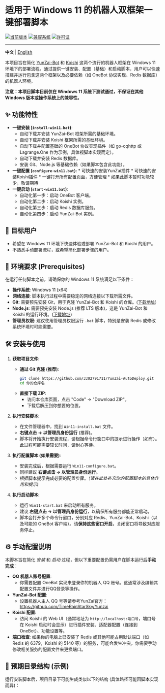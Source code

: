 # 适用于 Windows 11 的机器人双框架一键部署脚本

[![当前版本](https://img.shields.io/badge/version-v1.0-blue)](https://github.com/你的用户名/你的仓库名/releases/tag/v1.0) <!-- 请将链接替换为你的实际仓库发布链接 -->
[![兼容系统](https://img.shields.io/badge/System-Windows%2011-informational)](https://www.microsoft.com/windows/windows-11)
[![许可证](https://img.shields.io/badge/License-MIT-green)](LICENSE) <!-- 如果你使用 MIT 协议，保留这个，否则请修改 -->

---

**中文** | [English](./README.en.md) <!-- 如果你打算提供英文版，可以保留这个链接 -->

本项目旨在简化 [YunZai-Bot](https://github.com/Le-niao/Yunzai-Bot) 和 [Koishi](https://koishi.chat/) 这两个流行的机器人框架在 Windows 11 环境下的部署流程。通过提供一键安装、配置（基础）和启动脚本，用户可以快速搭建并运行包含这两个框架以及必要依赖（如 OneBot 协议实现、Redis 数据库）的机器人环境。

**注意：本项目脚本目前仅在 Windows 11 系统下测试通过，不保证在其他 Windows 版本或操作系统上的兼容性。**

## ✨ 功能特性

*   **一键安装 (`install-win11.bat`)**:
    *   自动下载并安装 YunZai-Bot 框架所需的基础环境。
    *   自动下载并安装 Koishi 框架所需的基础环境。
    *   自动下载并配置基础的 OneBot 协议实现插件（如 go-cqhttp 或 Lagrange.One 作为示例，具体视脚本实现而定）。
    *   自动下载并安装 Redis 数据库。
    *   安装 Git、Node.js 等基础依赖（如果脚本包含此功能）。
*   **一键配置 (`configure-win11.bat`)**:
        *   可快速的安装YunZai插件
        *   可快速的安装Koishi插件
        *   一键打开所有配置页面，方便管理
        *   如果此脚本暂时功能较少，敬请期待
*   **一键启动 (`start-win11.bat`)**:
    *   自动化第一步：启动 OneBot 客户端。
    *   自动化第二步：启动 Koishi 实例。
    *   自动化第三步：启动 Redis 数据库服务。
    *   自动化第四步：启动 YunZai-Bot 实例。 

## 🎯 目标用户

*   希望在 Windows 11 环境下快速体验或部署 YunZai-Bot 和 Koishi 的用户。
*   不熟悉手动部署流程，或希望简化部署步骤的用户。

## 🚀 环境要求 (Prerequisites)

在运行任何脚本之前，请确保你的 Windows 11 系统满足以下条件：

*   **操作系统**: Windows 11 (x64)
*   **网络连接**: 脚本执行过程中需要稳定的网络连接以下载所需文件。
*   **Git**: 需要预先安装 Git，用于克隆 YunZai-Bot 和 Koishi 的仓库。([下载地址](https://git-scm.com/download/win))
*   **Node.js**: 需要预先安装 Node.js (推荐 LTS 版本)，这是 YunZai-Bot 和 Koishi 的运行环境。([下载地址](https://nodejs.org/))
*   **管理员权限**: 建议使用管理员权限运行 `.bat` 脚本，特别是安装 Redis 或修改系统环境时可能需要。

## 🛠️ 安装与使用

1.  **获取项目文件**:
    *   **通过 Git 克隆 (推荐)**:
        ```bash
        git clone https://github.com/3302791711/YunZai-AutoDeploy.git
        cd 你的仓库名
        ```
    *   **直接下载 ZIP**:
        *   访问本仓库页面，点击 "Code" -> "Download ZIP"。
        *   下载后解压到你想要的位置。

2.  **执行安装脚本**:
    *   在文件管理器中，找到 `Win11-install.bat` 文件。
    *   **右键点击 -> 以管理员身份运行** (推荐)。
    *   脚本将开始执行安装流程，请根据命令行窗口中的提示进行操作（如有）。此过程可能需要较长时间，请耐心等待。

3.  **执行配置脚本 (如果需要)**:
    *   安装完成后，根据需要运行 `Win11-configure.bat`。
    *   同样建议 **右键点击 -> 以管理员身份运行**。
    *   根据脚本提示完成必要的配置步骤。*(请在此处补充你的配置脚本的具体作用和提示)*

4.  **执行启动脚本**:
    *   运行 `Win11-start.bat` 来启动所有服务。
    *   建议 **右键点击 -> 以管理员身份运行**，以确保所有服务都能正常启动。
    *   脚本会打开多个命令行窗口，分别对应 Redis、YunZai-Bot、Koishi（以及可能的 OneBot 客户端）。请**保持这些窗口开启**，关闭窗口将导致对应服务停止。

## ⚙️ 手动配置说明

本脚本旨在简化 *安装* 和 *启动* 过程，但以下重要配置仍需用户在脚本运行后**手动完成**：

*   **QQ 机器人账号配置**:
    *   你需要配置 OneBot 实现来登录你的机器人 QQ 账号。这通常涉及编辑其配置文件并进行QQ登录等操作。
*   **YunZai-Bot 配置**:
    *   设置机器人主人 QQ 号等请参考YunZai官方：https://github.com/TimeRainStarSky/Yunzai
*   **Koishi 配置**:
    *   访问 Koishi 的 Web UI（通常地址为 `http://localhost:端口号`，端口号在 Koishi 启动时会显示）进行插件安装、适配器配置（连接到 OneBot）、功能设置等。
*   **端口检查**: 如果你的电脑上已安装了 Redis 或其他可能占用默认端口（如 Redis 的 6379，Koishi 的 5140 等）的服务，可能会发生冲突。你需要手动修改相关服务的配置文件来更换端口。

## 📁 预期目录结构 (示例)

运行安装脚本后，项目目录下可能生成类似以下的结构 (具体路径可能因脚本实现而异)：
